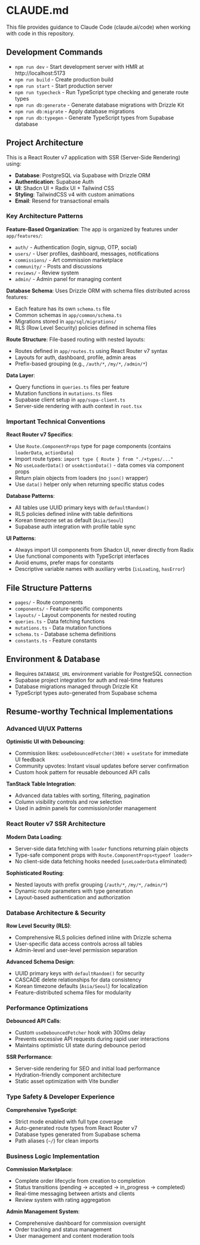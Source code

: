 # CLAUDE.md

This file provides guidance to Claude Code (claude.ai/code) when working with code in this repository.

## Development Commands

- `npm run dev` - Start development server with HMR at http://localhost:5173
- `npm run build` - Create production build
- `npm run start` - Start production server
- `npm run typecheck` - Run TypeScript type checking and generate route types
- `npm run db:generate` - Generate database migrations with Drizzle Kit
- `npm run db:migrate` - Apply database migrations 
- `npm run db:typegen` - Generate TypeScript types from Supabase database

## Project Architecture

This is a React Router v7 application with SSR (Server-Side Rendering) using:
- **Database**: PostgreSQL via Supabase with Drizzle ORM
- **Authentication**: Supabase Auth
- **UI**: Shadcn UI + Radix UI + Tailwind CSS
- **Styling**: TailwindCSS v4 with custom animations
- **Email**: Resend for transactional emails

### Key Architecture Patterns

**Feature-Based Organization**: The app is organized by features under `app/features/`:
- `auth/` - Authentication (login, signup, OTP, social)
- `users/` - User profiles, dashboard, messages, notifications
- `commissions/` - Art commission marketplace
- `community/` - Posts and discussions
- `reviews/` - Review system
- `admin/` - Admin panel for managing content

**Database Schema**: Uses Drizzle ORM with schema files distributed across features:
- Each feature has its own `schema.ts` file
- Common schemas in `app/common/schema.ts`
- Migrations stored in `app/sql/migrations/`
- RLS (Row Level Security) policies defined in schema files

**Route Structure**: File-based routing with nested layouts:
- Routes defined in `app/routes.ts` using React Router v7 syntax
- Layouts for auth, dashboard, profile, admin areas
- Prefix-based grouping (e.g., `/auth/*`, `/my/*`, `/admin/*`)

**Data Layer**: 
- Query functions in `queries.ts` files per feature
- Mutation functions in `mutations.ts` files
- Supabase client setup in `app/supa-client.ts`
- Server-side rendering with auth context in `root.tsx`

### Important Technical Conventions

**React Router v7 Specifics**:
- Use `Route.ComponentProps` type for page components (contains `loaderData`, `actionData`)
- Import route types: `import type { Route } from "./+types/..."`
- No `useLoaderData()` or `useActionData()` - data comes via component props
- Return plain objects from loaders (no `json()` wrapper)
- Use `data()` helper only when returning specific status codes

**Database Patterns**:
- All tables use UUID primary keys with `defaultRandom()`
- RLS policies defined inline with table definitions
- Korean timezone set as default (`Asia/Seoul`)
- Supabase auth integration with profile table sync

**UI Patterns**:
- Always import UI components from Shadcn UI, never directly from Radix
- Use functional components with TypeScript interfaces
- Avoid enums, prefer maps for constants
- Descriptive variable names with auxiliary verbs (`isLoading`, `hasError`)

## File Structure Patterns

- `pages/` - Route components
- `components/` - Feature-specific components
- `layouts/` - Layout components for nested routing
- `queries.ts` - Data fetching functions
- `mutations.ts` - Data mutation functions
- `schema.ts` - Database schema definitions
- `constants.ts` - Feature constants

## Environment & Database

- Requires `DATABASE_URL` environment variable for PostgreSQL connection
- Supabase project integration for auth and real-time features
- Database migrations managed through Drizzle Kit
- TypeScript types auto-generated from Supabase schema

## Resume-worthy Technical Implementations

### Advanced UI/UX Patterns
**Optimistic UI with Debouncing**: 
- Commission likes: `useDebouncedFetcher(300)` + `useState` for immediate UI feedback
- Community upvotes: Instant visual updates before server confirmation
- Custom hook pattern for reusable debounced API calls

**TanStack Table Integration**:
- Advanced data tables with sorting, filtering, pagination
- Column visibility controls and row selection
- Used in admin panels for commission/order management

### React Router v7 SSR Architecture
**Modern Data Loading**:
- Server-side data fetching with `loader` functions returning plain objects
- Type-safe component props with `Route.ComponentProps<typeof loader>`
- No client-side data fetching hooks needed (`useLoaderData` eliminated)

**Sophisticated Routing**:
- Nested layouts with prefix grouping (`/auth/*`, `/my/*`, `/admin/*`)
- Dynamic route parameters with type generation
- Layout-based authentication and authorization

### Database Architecture & Security
**Row Level Security (RLS)**:
- Comprehensive RLS policies defined inline with Drizzle schema
- User-specific data access controls across all tables
- Admin-level and user-level permission separation

**Advanced Schema Design**:
- UUID primary keys with `defaultRandom()` for security
- CASCADE delete relationships for data consistency
- Korean timezone defaults (`Asia/Seoul`) for localization
- Feature-distributed schema files for modularity

### Performance Optimizations
**Debounced API Calls**:
- Custom `useDebouncedFetcher` hook with 300ms delay
- Prevents excessive API requests during rapid user interactions
- Maintains optimistic UI state during debounce period

**SSR Performance**:
- Server-side rendering for SEO and initial load performance
- Hydration-friendly component architecture
- Static asset optimization with Vite bundler

### Type Safety & Developer Experience
**Comprehensive TypeScript**:
- Strict mode enabled with full type coverage
- Auto-generated route types from React Router v7
- Database types generated from Supabase schema
- Path aliases (`~/`) for clean imports

### Business Logic Implementation
**Commission Marketplace**:
- Complete order lifecycle from creation to completion
- Status transitions (pending → accepted → in_progress → completed)
- Real-time messaging between artists and clients
- Review system with rating aggregation

**Admin Management System**:
- Comprehensive dashboard for commission oversight
- Order tracking and status management
- User management and content moderation tools